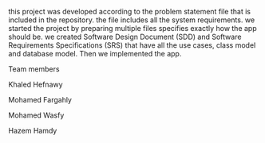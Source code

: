 this project was developed according to the problem statement file that is included in the repository. the file includes all the system requirements. we started the project by preparing multiple files specifies exactly how the app should be. we created Software Design Document (SDD) and Software Requirements Specifications (SRS) that have all the use cases, class model and database model. Then we implemented the app. 

Team members

Khaled Hefnawy 

Mohamed Fargahly 

Mohamed Wasfy 

Hazem Hamdy 
